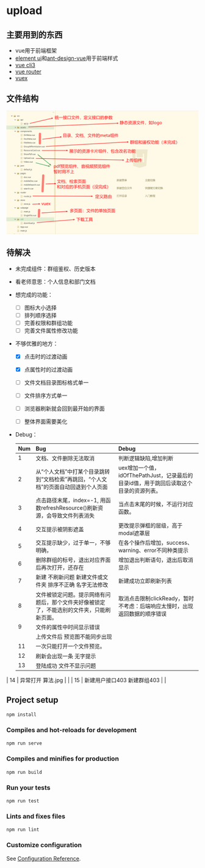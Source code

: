 # upload

## 主要用到的东西
 - vue用于前端框架
 - [element ui](https://element.eleme.cn/#/zh-CN/component/installation)和[ant-design-vue](https://vue.ant.design/docs/vue/introduce-cn/)用于前端样式
 - [vue cli3](https://cli.vuejs.org/zh/)
 - [vue router](https://router.vuejs.org/zh/installation.html)
 - [vuex](https://vuex.vuejs.org/)



## 文件结构

![1563720071820](./public/1563720071820.png)



## 待解决

- 未完成组件：群组鉴权、历史版本

- 看老师意思：个人信息和部门文档

- 想完成的功能：

  - [ ] 图标大小选择
  - [ ] 排列顺序选择
  - [ ] 完善权限和群组功能
  - [ ] 完善文件属性修改功能

- 不够优雅的地方：

  - [x] 点击时的过渡动画

  - [x] 点属性时的过渡动画

  - [ ] 文件文档目录图标格式单一

  - [ ] 文件排序方式单一

  - [ ] 浏览器刷新就会回到最开始的界面

  - [ ] 整体界面需要美化

    

- Debug：

  | Num  | Bug                                                          | Debug                                                        |
  | ---- | ------------------------------------------------------------ | ------------------------------------------------------------ |
  | 1    | 文档、文件删除无法取消                                       | 判断逻辑缺陷,增加判断                                        |
  | 2    | 从“个人文档”中打某个目录跳转到“文档检索”再跳回，“个人文档”的页面自动回退到个人页面 | uex增加一个值，idOfThePathJust，记录最后的目录id值，用于跳回后读取这个目录的资源列表。 |
  | 3    | 点击路径末尾，index=-1, 用函数refreshResource()刷新资源，会导致文件列表消失 | 当点击末尾的时候，不运行对应函数。                           |
  | 4    | 交互提示被阴影遮盖                                           | 更改提示弹框的层级，高于modal遮罩层                          |
  | 5    | 交互提示缺少，过于单一，不够明确，                           | 在各个操作后增加，success、warning、error不同种类提示        |
  | 6    | 删除群组的标号，退出对应界面后再次打开，还存在               | 增加退出判断语句，退出后取消显示                             |
  | 7    | 新建 不刷新问题 新建文件或文件夹 排序不正确 名字无法修改     | 新建成功立即刷新列表                                         |
  | 8    | 文件被锁定问题。提示网络有问题后，那个文件夹好像被锁定了，不能选别的文件夹，只能刷新页面。 | 取消点击限制clickReady，暂时不考虑：后端响应太慢时，出现返回数据的顺序错误 |
  | 9    | 文件的属性中时间显示错误                                     |                                                              |
  |      | 上传文件后 预览图不能同步出现                                |                                                              |
  | 11   | 一次只能打开一个文件预览。                                   |                                                              |
  | 12   | 刷新会出现一条 无字提示                                      |                                                              |
  | 13   | 登陆成功 文件不显示问题                                      |                                                              |
| 14   | 异常打开 算法.jpg                                            |                                                              |
  | 15   | 新建用户接口403 新建群组403                                  |                                                              |
  
  





## Project setup

```
npm install
```

### Compiles and hot-reloads for development
```
npm run serve
```

### Compiles and minifies for production
```
npm run build
```

### Run your tests
```
npm run test
```

### Lints and fixes files
```
npm run lint
```

### Customize configuration
See [Configuration Reference](https://cli.vuejs.org/config/).
